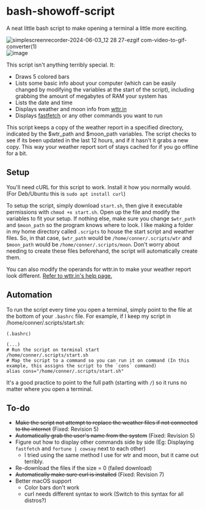 # bash-showoff-script
A neat little bash script to make opening a terminal a little more exciting.

![simplescreenrecorder-2024-06-03_12 28 27-ezgif com-video-to-gif-converter(1)](https://github.com/THEWHITEBOY503/bash-showoff-script/assets/28698926/e9a746f4-b6da-4a47-a4f8-32b64642d364)
![image](https://github.com/THEWHITEBOY503/bash-showoff-script/assets/28698926/482bc92d-5653-426a-98c9-01dc581885ff)

This script isn't anything terribly special. It:

- Draws 5 colored bars
- Lists some basic info about your computer (which can be easily changed by modifying the variables at the start of the script), including grabbing the amount of megabytes of RAM your system has
- Lists the date and time
- Displays weather and moon info from [wttr.in](https://github.com/chubin/wttr.in)
- Displays [fastfetch](https://github.com/fastfetch-cli/fastfetch) or any other commands you want to run

This script keeps a copy of the weather report in a specified directory, indicated by the $wtr_path and $moon_path variables. The script checks to see if its been updated in the last 12 hours, and if it hasn't it grabs a new copy. This way your weather report sort of stays cached for if you go offline for a bit. 

## Setup
You'll need cURL for this script to work. Install it how you normally would. (For Deb/Ubuntu this is `sudo apt install curl`)

To setup the script, simply download `start.sh`, then give it executable permissions with `chmod +x start.sh`. Open up the file and modify the variables to fit your setup. If nothing else, make sure you change `$wtr_path` and `$moon_path` so the program knows where to look.
I like making a folder in my home directory called `.scripts` to house the start script and weather files. So, in that case, `$wtr_path` would be `/home/conner/.scripts/wtr` and `$moon_path` would be `/home/conner/.scripts/moon`. Don't worry about needing to create these files beforehand, the script will automatically create them. 

You can also modify the operands for wttr.in to make your weather report look different. [Refer to wttr.in's help page.](https://wttr.in/:help)

## Automation
To run the script every time you open a terminal, simply point to the file at the bottom of your `.bashrc` file. For example, if I keep my script in /home/conner/.scripts/start.sh:

```
(.bashrc)

(...)
# Run the script on terminal start
/home/conner/.scripts/start.sh
# Map the script to a command so you can run it on command (In this example, this assigns the script to the `cons` command)
alias cons="/home/conner/.scripts/start.sh"
```
It's a good practice to point to the full path (starting with `/`) so it runs no matter where you open a terminal.

## 
## To-do
- ~~Make the script not attempt to replace the weather files if not connected to the internet~~ (Fixed: Revision 5)
- ~~Automatically grab the user's name from the system~~ (Fixed: Revision 5)
- Figure out how to display other commands side by side (Eg: Displaying `fastfetch` and `fortune | cowsay` next to each other)
  - I tried using the same method I use for wtr and moon, but it came out terribly.
- Re-download the files if the size = 0 (failed download)
- ~~Automatically make sure curl is installed~~ (Fixed: Revision 7)
- Better macOS support
  - Color bars don't work
  - curl needs different syntax to work (Switch to this syntax for all distros?)
